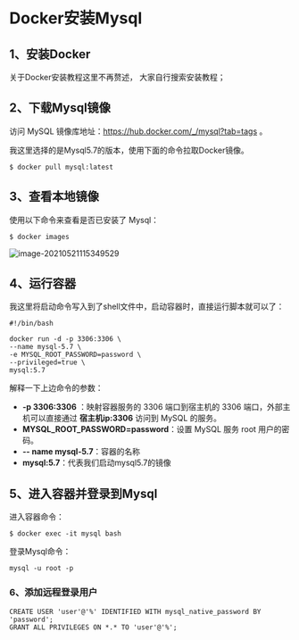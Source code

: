 # Docker安装Mysql

## 1、安装Docker

关于Docker安装教程这里不再赘述， 大家自行搜索安装教程；

## 2、下载Mysql镜像

访问 MySQL 镜像库地址：https://hub.docker.com/_/mysql?tab=tags 。

我这里选择的是Mysql5.7的版本，使用下面的命令拉取Docker镜像。

```shell
$ docker pull mysql:latest
```

## 3、查看本地镜像

使用以下命令来查看是否已安装了 Mysql：

```shell
$ docker images
```

![image-20210521115349529](https://gitee.com/mask616/images-bed/raw/master/typora-images/image-20210521115349529.png)

## 4、运行容器  

我这里将启动命令写入到了shell文件中，启动容器时，直接运行脚本就可以了：

```shell
#!/bin/bash

docker run -d -p 3306:3306 \
--name mysql-5.7 \
-e MYSQL_ROOT_PASSWORD=password \
--privileged=true \
mysql:5.7
```

解释一下上边命令的参数：

- **-p 3306:3306** ：映射容器服务的 3306 端口到宿主机的 3306 端口，外部主机可以直接通过 **宿主机ip:3306** 访问到 MySQL 的服务。
- **MYSQL_ROOT_PASSWORD=password**：设置 MySQL 服务 root 用户的密码。
- **-- name mysql-5.7**：容器的名称
- **mysql:5.7**：代表我们启动mysql5.7的镜像

## 5、进入容器并登录到Mysql

进入容器命令：

```shell
$ docker exec -it mysql bash
```

登录Mysql命令：

```shell
mysql -u root -p
```

### 6、添加远程登录用户

```shell
CREATE USER 'user'@'%' IDENTIFIED WITH mysql_native_password BY 'password';
GRANT ALL PRIVILEGES ON *.* TO 'user'@'%';
```

